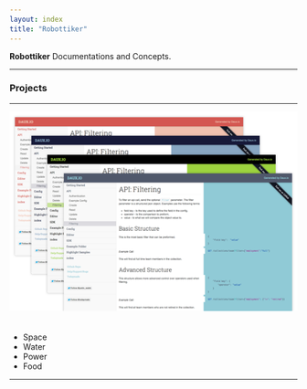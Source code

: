 ```yaml
---
layout: index
title: "Robottiker"
---
```


<p class="lead">
	<strong>Robottiker</strong> Documentations and Concepts.
</p>

<hr/>
	<h3>Projects</h3>
<hr/>

<img src="img/app-thumbs.png" alt="alt text" class="pull-right" style="margin-bottom:20px;">

* Space
* Water
* Power
* Food

<div class="clear"></div>
<hr/>
